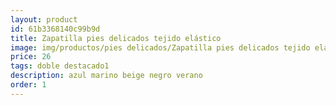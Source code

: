 ```yaml
---
layout: product
id: 61b3368140c99b9d
title: Zapatilla pies delicados tejido elástico 
image: img/productos/pies delicados/Zapatilla pies delicados tejido elástico =26 =doble destacado1=azul marino beige negro verano.webp
price: 26 
tags: doble destacado1
description: azul marino beige negro verano
order: 1
---
```

